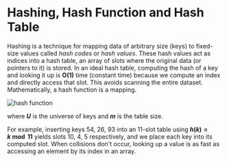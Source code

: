 # **Hashing, Hash Function and Hash Table**

 Hashing is a technique for mapping data of arbitrary size (keys) to fixed-size values called _hash
 codes_ or _hash values_. These hash values act as indices into a hash table, an array of _slots_ where the
 original data (or pointers to it) is stored. In an ideal hash table, computing the hash of a key and
 looking it up is **O(1)** time (constant time) because we compute an index and directly access that slot.  This avoids scanning the entire dataset. Mathematically, a hash function is a mapping.

![hash function](https://latex.codecogs.com/png.image?\dpi{150}\color{white}h:U\rightarrow\{0,1,\dots,m-1\})

where _**$U$**_ is the universe of keys and _**$m$**_ is the table size. 

For example, inserting keys 54, 26, 93 into an 11-slot table using **$h(k)=k \bmod 11$** yields slots 10, 4, 5 respectively, and we place each key into its computed slot. When collisions don't occur, looking up a value is as fast as accessing an element by its index in an array. 


